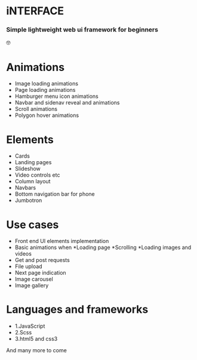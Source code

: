 # iNTERFACE

### Simple lightweight web ui framework for beginners
:nerd_face:
# Animations
   * Image loading animations
   * Page loading animations
   * Hamburger menu icon animations
   * Navbar and sidenav reveal and animations
   * Scroll animations
   * Polygon hover animations

# Elements
   * Cards
   * Landing pages
   * Slideshow 
   * Video controls etc
   * Column layout
   * Navbars
   * Bottom navigation bar for phone
   * Jumbotron

# Use cases
   * Front end UI elements implementation
   * Basic animations when 
      *Loading page
      *Scrolling
      *Loading images and videos
   * Get and post requests
   * File upload
   * Next page indication
   * Image carousel
   * Image gallery

# Languages and frameworks
   * 1.JavaScript
   * 2.Scss
   * 3.html5 and css3

And many more to come
